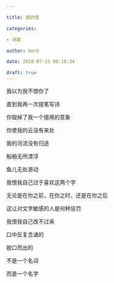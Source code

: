 ```yaml
---

title: 我的恨

categories:

- 诗歌

author: Herb

date: 2018-07-15 00:10:34

draft: true
---
```


我以为我不恨你了

直到我再一次提笔写诗



你毁掉了我一个擅用的意象

你使我的云没有来处

我的河流没有归途

船舶无所漂浮

鱼儿无处游动



我恨我自己过于喜欢这两个字

无论是在你之前，在你之时，还是在你之后

这让对文字敏感的人是何种惩罚

我恨我自己改不过来

口中反复念诵的

脱口而出的

不是一个名词

而是一个名字